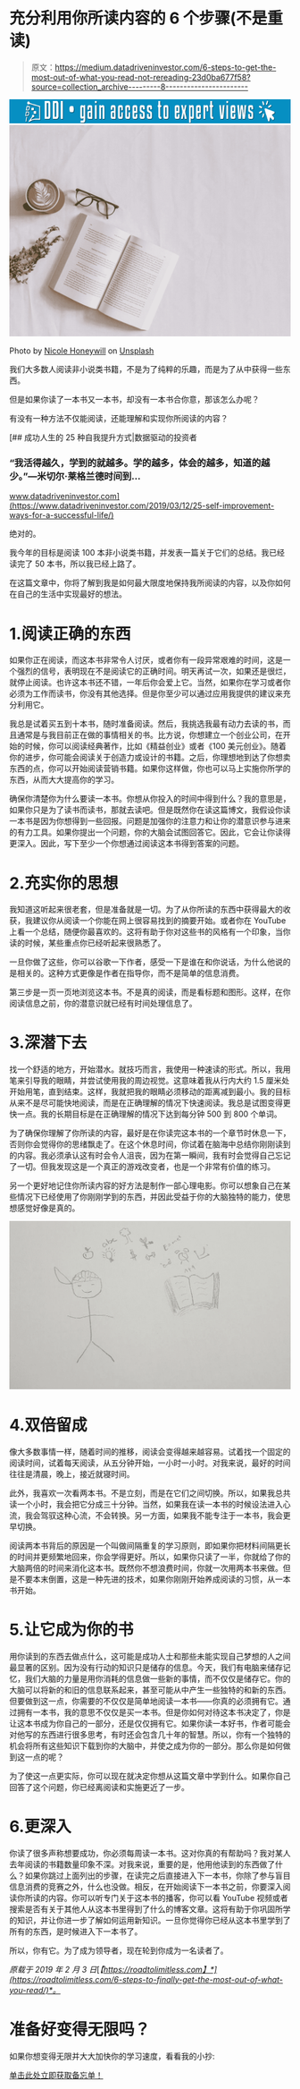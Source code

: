 # 充分利用你所读内容的 6 个步骤(不是重读)

> 原文：<https://medium.datadriveninvestor.com/6-steps-to-get-the-most-out-of-what-you-read-not-rereading-23d0ba677f58?source=collection_archive---------8----------------------->

[![](img/2be6c3d468e8be0f2b2e5fc935761c8e.png)](http://www.track.datadriveninvestor.com/1B9E)![](img/2e2622c2ab87a3bae626218f8eab269b.png)

Photo by [Nicole Honeywill](https://unsplash.com/@nicolehoneywill?utm_source=medium&utm_medium=referral) on [Unsplash](https://unsplash.com?utm_source=medium&utm_medium=referral)

我们大多数人阅读非小说类书籍，不是为了纯粹的乐趣，而是为了从中获得一些东西。

但是如果你读了一本书又一本书，却没有一本书合你意，那该怎么办呢？

有没有一种方法不仅能阅读，还能理解和实现你所阅读的内容？

[](https://www.datadriveninvestor.com/2019/03/12/25-self-improvement-ways-for-a-successful-life/) [## 成功人生的 25 种自我提升方式|数据驱动的投资者

### “我活得越久，学到的就越多。学的越多，体会的越多，知道的越少。”―米切尔·莱格兰德时间到…

www.datadriveninvestor.com](https://www.datadriveninvestor.com/2019/03/12/25-self-improvement-ways-for-a-successful-life/) 

绝对的。

我今年的目标是阅读 100 本非小说类书籍，并发表一篇关于它们的总结。我已经读完了 50 本书，所以我已经上路了。

在这篇文章中，你将了解到我是如何最大限度地保持我所阅读的内容，以及你如何在自己的生活中实现最好的想法。

# 1.阅读正确的东西

如果你正在阅读，而这本书非常令人讨厌，或者你有一段异常艰难的时间，这是一个强烈的信号，表明现在不是阅读它的正确时间。明天再试一次，如果还是很烂，就停止阅读。也许这本书还不错，一年后你会爱上它。当然，如果你在学习或者你必须为工作而读书，你没有其他选择。但是你至少可以通过应用我提供的建议来充分利用它。

我总是试着买五到十本书，随时准备阅读。然后，我挑选我最有动力去读的书，而且通常是与我目前正在做的事情相关的书。比方说，你想建立一个创业公司，在开始的时候，你可以阅读经典著作，比如《精益创业》或者《100 美元创业》。随着你的进步，你可能会阅读关于创造力或设计的书籍。之后，你理想地到达了你想卖东西的点，你可以开始阅读营销书籍。如果你这样做，你也可以马上实施你所学的东西，从而大大提高你的学习。

确保你清楚你为什么要读一本书。你想从你投入的时间中得到什么？我的意思是，如果你只是为了读书而读书，那就去读吧。但是既然你在读这篇博文，我假设你读一本书是因为你想得到一些回报。问题是加强你的注意力和让你的潜意识参与进来的有力工具。如果你提出一个问题，你的大脑会试图回答它。因此，它会让你读得更深入。因此，写下至少一个你想通过阅读这本书得到答案的问题。

# 2.充实你的思想

我知道这听起来很老套，但是准备就是一切。为了从你所读的东西中获得最大的收获，我建议你从阅读一个你能在网上很容易找到的摘要开始。或者你在 YouTube 上看一个总结，随便你最喜欢的。这将有助于你对这些书的风格有一个印象，当你读的时候，某些重点你已经听起来很熟悉了。

一旦你做了这些，你可以谷歌一下作者，感受一下是谁在和你说话，为什么他说的是相关的。这种方式更像是作者在指导你，而不是简单的信息消费。

第三步是一页一页地浏览这本书。不是真的阅读，而是看标题和图形。这样，在你阅读信息之前，你的潜意识就已经有时间处理信息了。

# 3.深潜下去

找一个舒适的地方，开始潜水。就技巧而言，我使用一种速读的形式。所以，我用笔来引导我的眼睛，并尝试使用我的周边视觉。这意味着我从行内大约 1.5 厘米处开始用笔，直到结束。这样，我就把我的眼睛必须移动的距离减到最小。我的目标从来不是尽可能快地阅读，而是在正确理解的情况下快速阅读。我总是试图变得更快一点。我的长期目标是在正确理解的情况下达到每分钟 500 到 800 个单词。

为了确保你理解了你所读的内容，最好是在你读完这本书的一个章节时休息一下，否则你会觉得你的思绪飘走了。在这个休息时间，你试着在脑海中总结你刚刚读到的内容。我必须承认这有时会令人沮丧，因为在第一瞬间，我有时会觉得自己忘记了一切。但我发现这是一个真正的游戏改变者，也是一个非常有价值的练习。

另一个更好地记住你所读内容的好方法是制作一部心理电影。你可以想象自己在某些情况下已经使用了你刚刚学到的东西，并因此受益于你的大脑独特的能力，使思想感觉好像是真的。

![](img/830f7333df695a609c6fecaea3252e8a.png)

# 4.双倍留成

像大多数事情一样，随着时间的推移，阅读会变得越来越容易。试着找一个固定的阅读时间，试着每天阅读，从五分钟开始，一小时一小时。对我来说，最好的时间往往是清晨，晚上，接近就寝时间。

此外，我喜欢一次看两本书。不是立刻，而是在它们之间切换。所以，如果我总共读一个小时，我会把它分成三十分钟。当然，如果我在读一本书的时候设法进入心流，我会驾驭这种心流，不会转换。另一方面，如果我不能专注于一本书，我会更早切换。

阅读两本书背后的原因是一个叫做间隔重复的学习原则，即如果你把材料间隔更长的时间并更频繁地回来，你会学得更好。所以，如果你只读了一半，你就给了你的大脑两倍的时间来消化这本书。既然你不想浪费时间，你就一次用两本书来做。但是不要本末倒置，这是一种先进的技术，如果你刚刚开始养成阅读的习惯，从一本书开始。

# 5.让它成为你的书

用你读到的东西去做点什么，这可能是成功人士和那些未能实现自己梦想的人之间最显著的区别。因为没有行动的知识只是储存的信息。今天，我们有电脑来储存记忆，我们大脑的力量是用你消耗的信息做一些新的事情，而不仅仅是储存它。你的大脑可以将新的和旧的信息联系起来，甚至可能从中产生一些独特的和新的东西。但要做到这一点，你需要的不仅仅是简单地阅读一本书——你真的必须拥有它。通过拥有一本书，我的意思不仅仅是买一本书。但是你如何对待这本书决定了，你是让这本书成为你自己的一部分，还是仅仅拥有它。如果你读一本好书，作者可能会对他写的东西进行很多思考，有时还会包含几十年的智慧。所以，你有一个独特的机会将所有这些知识下载到你的大脑中，并使之成为你的一部分。那么你是如何做到这一点的呢？

为了使这一点更实际，你可以现在就决定你想从这篇文章中学到什么。如果你自己回答了这个问题，你已经离阅读和实施更近了一步。

# 6.更深入

你读了很多声称想要成功，你必须每周读一本书。这对你真的有帮助吗？我对某人去年阅读的书籍数量印象不深。对我来说，重要的是，他用他读到的东西做了什么？如果你跳过上面列出的步骤，在读完之后直接进入下一本书，你除了参与盲目信息消费的竞赛之外，什么也没做。相反，在开始阅读下一本书之前，你要深入阅读你所读的内容。你可以听专门关于这本书的播客，你可以看 YouTube 视频或者搜索是否有关于其他人从这本书里得到了什么的博客文章。这将有助于你巩固所学的知识，并让你进一步了解如何运用新知识。一旦你觉得你已经从这本书里学到了所有的东西，是时候进入下一本书了。

所以，你有它。为了成为领导者，现在轮到你成为一名读者了。

*原载于 2019 年 2 月 3 日*[*【https://roadtolimitless.com】*](https://roadtolimitless.com/6-steps-to-finally-get-the-most-out-of-what-you-read/)*。*

# 准备好变得无限吗？

如果你想变得无限并大大加快你的学习速度，看看我的小抄:

[单击此处立即获取备忘单！](https://roadtolimitless.com/cheatsheet/)